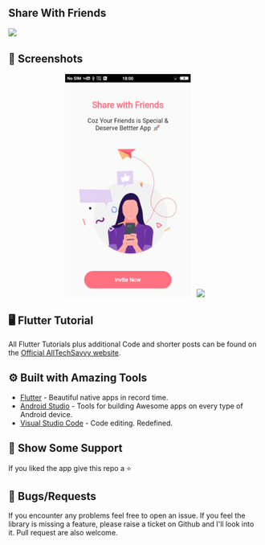 ## Share With Friends


 <img src="https://i.imgur.com/dEb5Dgx.png">


## 📱 Screenshots #

<p align="center">
  <img src="https://raw.githubusercontent.com/sagarshende23/share-with-friends/master/share.png" width="250" hspace="4">
  <img src="https://i.imgur.com/RgQpddb.png" width="260" hspace="4">
</p>

## 🖥 Flutter Tutorial
All Flutter Tutorials plus additional Code and shorter posts can be found on the [Official AllTechSavvy website](https://www.alltechsavvy.com/). 

## ⚙️ Built with Amazing Tools
* [Flutter](https://flutter.dev/) - Beautiful native apps in record time.
* [Android Studio](https://developer.android.com/studio/index.html/) - Tools for building Awesome apps on every type of Android device.
* [Visual Studio Code](https://code.visualstudio.com/) - Code editing. Redefined.


## 🤝 Show Some Support #
If you liked the app give this repo a ⭐️ 


## 🐞 Bugs/Requests #
If you encounter any problems feel free to open an issue. If you feel the library is missing a feature, please raise a ticket on Github and I'll look into it. Pull request are also welcome.
